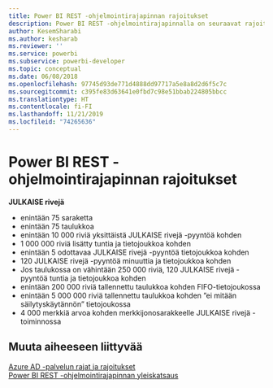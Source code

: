 ```yaml
---
title: Power BI REST -ohjelmointirajapinnan rajoitukset
description: Power BI REST -ohjelmointirajapinnalla on seuraavat rajoitukset
author: KesemSharabi
ms.author: kesharab
ms.reviewer: ''
ms.service: powerbi
ms.subservice: powerbi-developer
ms.topic: conceptual
ms.date: 06/08/2018
ms.openlocfilehash: 97745d93de771d4888dd97717a5e8a8d2d6f5c7c
ms.sourcegitcommit: c395fe83d63641e0fbd7c98e51bbab224805bbcc
ms.translationtype: HT
ms.contentlocale: fi-FI
ms.lasthandoff: 11/21/2019
ms.locfileid: "74265636"
---
```

# <a name="power-bi-rest-api-limitations"></a>Power BI REST -ohjelmointirajapinnan rajoitukset  
  
**JULKAISE rivejä**
  
* enintään 75 saraketta
* enintään 75 taulukkoa
* enintään 10 000 riviä yksittäistä JULKAISE rivejä -pyyntöä kohden  
* 1 000 000 riviä lisätty tuntia ja tietojoukkoa kohden  
* enintään 5 odottavaa JULKAISE rivejä -pyyntöä tietojoukkoa kohden  
* 120 JULKAISE rivejä -pyyntöä minuuttia ja tietojoukkoa kohden
* Jos taulukossa on vähintään 250 000 riviä, 120 JULKAISE rivejä -pyyntöä tuntia ja tietojoukkoa kohden
* enintään 200 000 riviä tallennettu taulukkoa kohden FIFO-tietojoukossa
* enintään 5 000 000 riviä tallennettu taulukkoa kohden ”ei mitään säilytyskäytännön” tietojoukossa  
* 4 000 merkkiä arvoa kohden merkkijonosarakkeelle JULKAISE rivejä -toiminnossa
  
## <a name="see-also"></a>Muuta aiheeseen liittyvää

[Azure AD -palvelun rajat ja rajoitukset](https://docs.microsoft.com/azure/active-directory/active-directory-service-limits-restrictions)   
[Power BI REST -ohjelmointirajapinnan yleiskatsaus](https://docs.microsoft.com/rest/api/power-bi/)